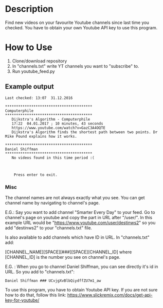 # Description
Find new videos on your favourite Youtube channels since last time you checked.
You have to obtain your own Youtube API key to use this program.

# How to Use
1. Clone/download repository
2. In "channels.txt" write YT channels you want to "subscribe" to.
3. Run youtube_feed.py

## Example output
    Last checked: 13:07  31.12.2016
    
    **************************************** 
    Computerphile
    ****************************************
       Dijkstra's Algorithm - Computerphile
       17:22  04.01.2017 ; 10 minutes, 43 seconds
       https://www.youtube.com/watch?v=GazC3A4OQTE
       Dijkstra's Algorithm finds the shortest path between two points. Dr Mike Pound explains how it works.
   
    ****************************************   
    Daniel Shiffman
    ****************************************
       No videos found in this time period :(

        
        
        Press enter to exit. 

### Misc


The channel names are not always exactly what you see. You can get channel name by navigating to channel's page.

E.G.: Say you want to add channel "Smarter Every Day" to your feed. Go to channel's page on youtube and copy the part in URL after "/user/". In this example URL would be "https://www.youtube.com/user/destinws2" so you add "destinws2" to your "channels.txt" file.


Is also available to add channels which have ID in URL. In "channels.txt" add:

[CHANNEL_NAME][SPACE][###][SPACE][CHANNEL_ID] where [CHANNEL_ID] is the number you see on channel's page.

E.G. : When you go to channel Daniel Shiffman, you can see directly it's id in URL. So you add to "channels.txt":
    
    Daniel Shiffman ### UCvjgXvBlbQiydffZU7m1_aw
    

To use this program, you have to obtain Youtube API key. If you are not sure how to do that, follow this link: https://www.slickremix.com/docs/get-api-key-for-youtube/
